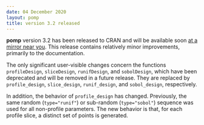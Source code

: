 ```yaml
---
date: 04 December 2020
layout: pomp
title: version 3.2 released
---
```


**pomp** version 3.2 has been released to CRAN and will be available soon [at a mirror near you](https://cran.r-project.org/mirrors.html).
This release contains relatively minor improvements, primarily to the documentation.

The only significant user-visible changes concern the functions `profileDesign`, `sliceDesign`, `runifDesign`, and `sobolDesign`, which have been deprecated and will be removed in a future release.
They are replaced by `profile_design`, `slice_design`, `runif_design`, and `sobol_design`, respectively.

In addition, the behavior of `profile_design` has changed.
Previously, the same random (`type="runif"`) or sub-random (`type="sobol"`) sequence was used for all non-profile parameters.
The new behavior is that, for each profile slice, a distinct set of points is generated. 
